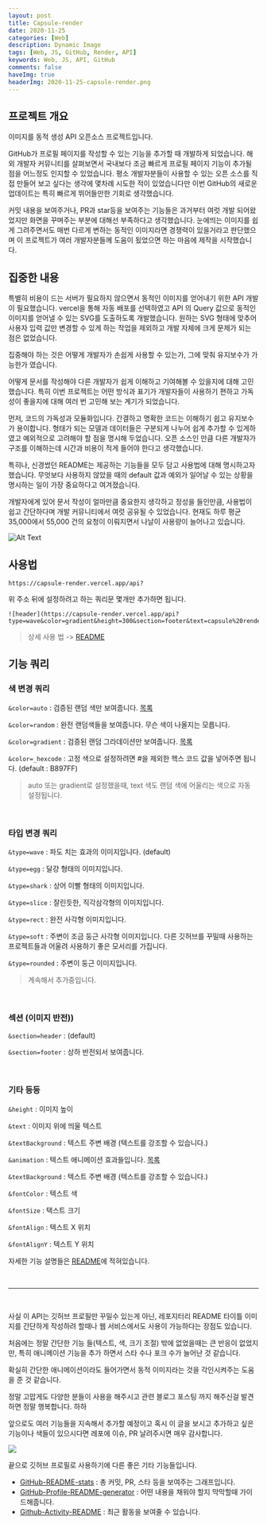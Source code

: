 ```yaml
---
layout: post
title: Capsule-render
date: 2020-11-25
categories: [Web]
description: Dynamic Image
tags: [Web, JS, GitHub, Render, API]
keywords: Web, JS, API, GitHub
comments: false
haveImg: true
headerImg: 2020-11-25-capsule-render.png
---
```



## 프로젝트 개요

이미지를 동적 생성 API 오픈소스 프로젝트입니다.

GitHub가 프로필 페이지를 작성할 수 있는 기능을 추가할 때 개발하게 되었습니다. 해외 개발자 커뮤니티를 살펴보면서 국내보다 조금 빠르게 프로필 페이지 기능이 추가될 점을 어느정도 인지할 수 있었습니다. 평소 개발자분들이 사용할 수 있는 오픈 소스를 직접 만들어 보고 싶다는 생각에 몇차례 시도한 적이 있었습니다만 이번 GitHub의 새로운 업데이트는 특히 빠르게 뛰어들만한 기회로 생각했습니다.

커밋 내용을 보여주거나, PR과 star등을 보여주는 기능들은 과거부터 여럿 개발 되어왔었지만 화면을 꾸며주는 부분에 대해선 부족하다고 생각했습니다. 눈에띄는 이미지를 쉽게 그려주면서도 매번 다르게 변하는 동적인 이미지라면 경쟁력이 있을거라고 판단했으며 이 프로젝트가 여러 개발자분들께 도움이 됬었으면 하는 마음에 제작을 시작했습니다.

## 집중한 내용

특별히 비용이 드는 서버가 필요하지 않으면서 동적인 이미지를 얻어내기 위한 API 개발이 필요했습니다. vercel을 통해 자동 배포를 선택하였고 API 의 Query 값으로 동적인 이미지를 얻어낼 수 있는 SVG를 도출하도록 개발했습니다. 원하는 SVG 형태에 맞추어 사용자 입력 값만 변경할 수 있게 하는 작업을 제외하고 개발 자체에 크게 문제가 되는 점은 없었습니다.

집중해야 하는 것은 어떻게 개발자가 손쉽게 사용할 수 있는가, 그에 맞춰 유지보수가 가능한가 였습니다.

어떻게 문서를 작성해야 다른 개발자가 쉽게 이해하고 기여해볼 수 있을지에 대해 고민했습니다. 특히 이번 프로젝트는 어떤 방식과 표기가 개발자들이 사용하기 편하고 가독성이 좋을지에 대해 여러 번 고민해 보는 계기가 되었습니다.

먼저, 코드의 가독성과 모듈화입니다. 간결하고 명확한 코드는 이해하기 쉽고 유지보수가 용이합니다. 형태가 되는 모델과 데이터들은 구분되게 나누어 쉽게 추가할 수 있게하였고 예외적으로 고려해야 할 점을 명시해 두었습니다. 오픈 소스인 만큼 다른 개발자가 구조를 이해하는데 시간과 비용이 적게 들어야 한다고 생각했습니다.

특히나, 신경썼던 README는 제공하는 기능들을 모두 담고 사용법에 대해 명시하고자 했습니다. 무엇보다 사용하지 않았을 때의 default 값과 예외가 일어날 수 있는 상황을 명시하는 일이 가장 중요하다고 여겨졌습니다. 

개발자에게 있어 문서 작성이 얼마만큼 중요한지 생각하고 정성을 들인만큼, 사용법이 쉽고 간단하다며 개발 커뮤니티에서 여럿 공유될 수 있었습니다. 현재도 하루 평균 35,000에서 55,000 건의 요청이 이뤄지면서 나날이 사용량이 늘어나고 있습니다.


![Alt Text](https://dev-to-uploads.s3.amazonaws.com/i/pjykp0xdizcz219h35zu.gif)
 

## 사용법

```
https://capsule-render.vercel.app/api?
```

위 주소 뒤에 설정하려고 하는 쿼리문 몇개만 추가하면 됩니다.

```
![header](https://capsule-render.vercel.app/api?type=wave&color=gradient&height=300&section=footer&text=capsule%20render&fontSize=90)
```


> 상세 사용 법 -> [README](https://github.com/kyechan99/capsule-render)

## 기능 쿼리
### 색 변경 쿼리
`&color=auto` : 검증된 랜덤 색만 보여줍니다. [목록](https://github.com/kyechan99/capsule-render/blob/master/src/pallete.json)

`&color=random` : 완전 랜덤색들을 보여줍니다. 무슨 색이 나올지는 모릅니다.

`&color=gradient` : 검증된 랜덤 그라데이션만 보여줍니다. [목록](https://github.com/kyechan99/capsule-render/blob/master/src/gradient.json)

`&color=_hexcode` : 고정 색으로 설정하려면 #을 제외한 헥스 코드 값을 넣어주면 됩니다. (default : B897FF)

> auto 또는 gradient로 설정했을때, text 색도 랜덤 색에 어울리는 색으로 자동 설정됩니다.

<br/>

### 타입 변경 쿼리
`&type=wave` : 파도 치는 효과의 이미지입니다. (default)

`&type=egg` : 달걍 형태의 이미지입니다.

`&type=shark` : 상어 이빨 형태의 이미지입니다.

`&type=slice` : 잘린듯한, 직각삼각형의 이미지입니다.

`&type=rect` : 완전 사각형 이미지입니다.

`&type=soft` : 주변이 조금 둥근 사각형 이미지입니다. 다른 깃허브를 꾸밀때 사용하는 프로젝트들과 어울려 사용하기 좋은 모서리를 가집니다.

`&type=rounded` : 주변이 둥근 이미지입니다.

> 계속해서 추가중입니다.

<br/>

### 섹션 (이미지 반전))
`&section=header` : (default)

`&section=footer` : 상하 반전되서 보여줍니다. 

<br/>

### 기타 등등
`&height` : 이미지 높이

`&text` : 이미지 위에 띄울 텍스트

`&textBackground` : 텍스트 주변 배경 (텍스트를 강조할 수 있습니다.)

`&animation` : 텍스트 애니메이션 효과들입니다. [목록](https://github.com/kyechan99/capsule-render#animation)

`&textBackground` : 텍스트 주변 배경 (텍스트를 강조할 수 있습니다.)

`&fontColor` : 텍스트 색

`&fontSize` : 택스트 크기

`&fontAlign` : 텍스트 X 위치

`&fontAlignY` : 텍스트 Y 위치

자세한 기능 설명들은 [README](https://github.com/kyechan99/capsule-render#types)에 적혀있습니다.

<br/>

<hr/>

<br/>

사실 이 API는 깃허브 프로필만 꾸밀수 있는게 아닌, 레포지터리 README 타이틀 이미지를 간단하게 작성하려 할때나 웹 서비스에서도 사용이 가능하다는 장점도 있습니다.

처음에는 정말 간단한 기능 들(텍스트, 색, 크기 조절) 밖에 없었을때는 큰 반응이 없었지만, 특히 애니메이션 기능을 추가 하면서 스타 수나 포크 수가 늘어난 것 같습니다.

확실히 간단한 애니메이션이라도 들어가면서 동적 이미지라는 것을 각인시켜주는 도움을 준 것 같습니다.

정말 고맙게도 다양한 분들이 사용을 해주시고 관련 블로그 포스팅 까지 해주신걸 발견하면 정말 행복합니다. 하하


앞으로도 여러 기능들을 지속해서 추가할 예정이고 혹시 이 글을 보시고 추가하고 싶은 기능이나 색들이 있으시다면 레포에 이슈, PR 날려주시면 매우 감사합니다.

<a href="https://github.com/kyechan99/capsule-render">![](https://images.velog.io/images/kyechan99/post/0618a205-c1c7-4fef-8d54-368e0e4a078a/%EC%BA%A1%EC%B2%98.JPG)
</a>

끝으로 깃허브 프로필로 사용하기에 다른 좋은 기타 기능들입니다.
- [GitHub-README-stats](https://github.com/anuraghazra/github-readme-stats) : 총 커밋, PR, 스타 등을 보여주는 그래프입니다.
- [GitHub-Profile-README-generator](https://arturssmirnovs.github.io/github-profile-readme-generator/) : 어떤 내용을 채워야 할지 막막할때 가이드해줍니다.
- [Github-Activity-README](https://github.com/jamesgeorge007/github-activity-readme) : 최근 활동을 보여줄 수 있습니다.